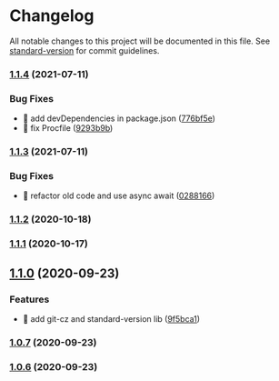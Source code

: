 # Changelog

All notable changes to this project will be documented in this file. See [standard-version](https://github.com/conventional-changelog/standard-version) for commit guidelines.

### [1.1.4](https://github.com/yeukfei02/flowerShopUi/compare/v1.1.3...v1.1.4) (2021-07-11)


### Bug Fixes

* 🐛 add devDependencies in package.json ([776bf5e](https://github.com/yeukfei02/flowerShopUi/commit/776bf5e4aa01d4512e23094ec76a3595d2ae892d))
* 🐛 fix Procfile ([9293b9b](https://github.com/yeukfei02/flowerShopUi/commit/9293b9bd95a4ad06d8f53f601a870d34b2631d9c))

### [1.1.3](https://github.com/yeukfei02/flowerShopUi/compare/v1.1.2...v1.1.3) (2021-07-11)


### Bug Fixes

* 🐛 refactor old code and use async await ([0288166](https://github.com/yeukfei02/flowerShopUi/commit/0288166071aa29709ca27021bd4ceed4e27f44be))

### [1.1.2](https://github.com/yeukfei02/flowerShopUi/compare/v1.1.1...v1.1.2) (2020-10-18)

### [1.1.1](https://github.com/yeukfei02/flowerShopUi/compare/v1.1.0...v1.1.1) (2020-10-17)

## [1.1.0](https://github.com/yeukfei02/flowerShopUi/compare/v1.0.7...v1.1.0) (2020-09-23)


### Features

* 🎸 add git-cz and standard-version lib ([9f5bca1](https://github.com/yeukfei02/flowerShopUi/commit/9f5bca1547519717b703b819926393a5a562197e))

### [1.0.7](https://github.com/yeukfei02/flowerShopUi/compare/v1.0.5...v1.0.7) (2020-09-23)

### [1.0.6](https://github.com/yeukfei02/flowerShopUi/compare/v1.0.0...v1.0.6) (2020-09-23)
